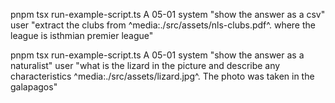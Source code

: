 pnpm tsx run-example-script.ts A 05-01 system "show the answer as a csv" user "extract the clubs from ^media:./src/assets/nls-clubs.pdf^. where the league is isthmian premier league"

pnpm tsx run-example-script.ts A 05-01 system "show the answer as a naturalist" user "what is the lizard in the picture and describe any characteristics ^media:./src/assets/lizard.jpg^. The photo was taken in the galapagos"
